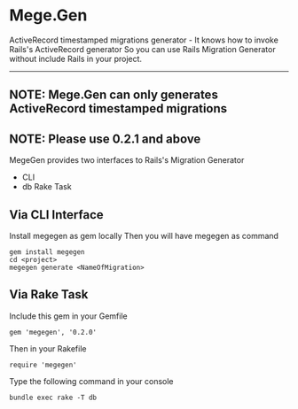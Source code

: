 # Mege.Gen

ActiveRecord timestamped migrations generator - It knows how to invoke Rails's ActiveRecord generator
So you can use Rails Migration Generator without include Rails in your project.

---
NOTE: Mege.Gen can only generates ActiveRecord timestamped migrations
---
NOTE: Please use 0.2.1 and above
---

MegeGen provides two interfaces to Rails's Migration Generator
- CLI
- db Rake Task

## Via CLI Interface
Install megegen as gem locally
Then you will have megegen as command
```
gem install megegen
cd <project>
megegen generate <NameOfMigration>

```

## Via Rake Task
Include this gem in your Gemfile

```
gem 'megegen', '0.2.0'
```

Then in your Rakefile
```
require 'megegen'
```

Type the following command in your console

```
bundle exec rake -T db
```

